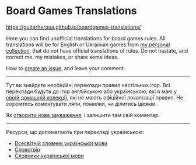# Board Games Translations

https://guitarheroua.github.io/boardgames-translations/

Here you can find unofficial translations for board games rules. All translations will be for English or Ukrainian games from [my personal collection][BGGCollectionLink], that do not have official translations of rules. Do not hastate, and correct me, my mistakes, or share some ideas.

How to [create an issue](https://help.github.com/articles/creating-an-issue/), and leave your comment.

***

Тут ви знайдете неофіційні переклади правил настільних ігор. Всі переклади будуть до ігор англійською або українською, які я маю у [своїй домашній колекції][BGGCollectionLink], які не мають офіційної локалізації правил. Не соромтесь коментувати ляпи, помилки, чи ділитись ідеями.

Як [створити нове зауваження](https://help.github.com/articles/creating-an-issue/), і залишити там свій коментар.

***

Ресурси, що допомагають при перекладі українською:

* [Всесвітній словник української мови](https://uk.worldwidedictionary.org)
* [Словотвір](https://slovotvir.org.ua)
* [Cловники української мови](http://sum.in.ua/)

[BGGCollectionLink]: https://boardgamegeek.com/collection/user/guitarheroua?gallery=large&sort=rank&sortdir=asc&rankobjecttype=subtype&rankobjectid=1&columns=title%7Cthumbnail%7Cversion%7Crank%7Cnumvoters%7Ccomment%7Ccommands&geekranks=%0A%09%09%09%09%09%09%09%09%09Board%20Game%20Rank%0A%09%09%09%09%09%09%09%09&excludesubtype=boardgameexpansion&own=1&objecttype=thing&ff=1&subtype=boardgame
